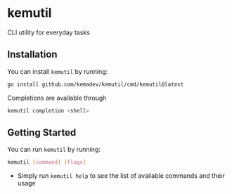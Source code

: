# kemutil

CLI utility for everyday tasks

## Installation

You can install `kemutil` by running:

```bash
go install github.com/kemadev/kemutil/cmd/kemutil@latest
```

Completions are available through

```bash
kemutil completion <shell>
```

## Getting Started

You can run `kemutil` by running:

```bash
kemutil [command] [flags]
```

- Simply run `kemutil help` to see the list of available commands and their usage
